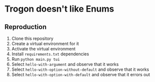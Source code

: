 # Trogon doesn't like Enums

## Reproduction

1. Clone this repository
1. Create a virtual environment for it
1. Activate the virtual environment
1. Install `requirements.txt` dependencies
1. Run `python main.py tui`
1. Select `hello-with-argument` and observe that it works
1. Select `hello-with-option-without-default` and observe that it works
1. Select `hello-with-option-with-default` and observe that it errors out
